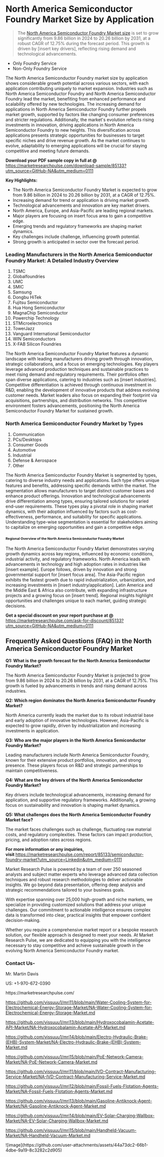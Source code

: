 <h1>North America Semiconductor Foundry Market&nbsp;Size by Application</h1><blockquote><p>The <a href="https://marketresearchpulse.com/download-sample/85133?utm_source=GitHub-NA&amp;utm_medium=0111">North America Semiconductor Foundry Market size</a> is set to grow significantly from 9.86 billion in 2024 to 20.26 billion by 2031, at a robust CAGR of 12.75% during the forecast period. This growth is driven by [insert key drivers], reflecting rising demand and technological advancements.</p></blockquote><ul><li>Only Foundry Service <li> Non-Only Foundry Service</li></ul><p>The North America Semiconductor Foundry market size by application shows considerable growth potential across various sectors, with each application contributing uniquely to market expansion. Industries such as North America Semiconductor Foundry and North America Semiconductor Foundry lead the market, benefiting from enhanced performance and scalability offered by new technologies. The increasing demand for applications in North America Semiconductor Foundry further propels market growth, supported by factors like changing consumer preferences and stricter regulations. Additionally, the market's evolution reflects rising investments in innovation, driving applications in North America Semiconductor Foundry to new heights. This diversification across applications presents strategic opportunities for businesses to target specific niches and drive revenue growth. As the market continues to evolve, adaptability to emerging applications will be crucial for staying competitive and meeting future demands.</p><p><strong>Download your PDF sample copy in full at @ </strong><a href="https://marketresearchpulse.com/download-sample/85133?utm_source=GitHub-NA&amp;utm_medium=0111">https://marketresearchpulse.com/download-sample/85133?utm_source=GitHub-NA&amp;utm_medium=0111</a></p><p><strong>Key Highlights: </strong></p><ul><li>The North America Semiconductor Foundry Market is expected to grow from 9.86 billion in 2024 to 20.26 billion by 2031, at a CAGR of 12.75%.</li><li>Increasing demand for trend or application is driving market growth.</li><li>Technological advancements and innovation are key market drivers.</li><li>North America, Europe, and Asia-Pacific are leading regional markets.</li><li>Major players are focusing on insert focus area to gain a competitive edge.</li><li>Emerging trends and regulatory frameworks are shaping market dynamics.</li><li>Key challenges include challenge, influencing growth potential.</li><li>Strong growth is anticipated in sector over the forecast period.</li></ul><h3>Leading Manufacturers in the North America Semiconductor Foundry Market: A Detailed Industry Overview</h3><ol><li>TSMC</li><li>Globalfoundries</li><li>UMC</li><li>SMIC</li><li>Samsung</li><li>Dongbu HiTek</li><li>Fujitsu Semiconductor</li><li>Hua Hong Semiconductor</li><li>MagnaChip Semiconductor</li><li>Powerchip Technology</li><li>STMicroelectronics</li><li>TowerJazz</li><li>Vanguard International Semiconductor</li><li>WIN Semiconductors</li><li>X-FAB Silicon Foundries</li></ol><div class="flex max-w-full flex-col flex-grow"><div class="min-h-8 text-message flex w-full flex-col items-end gap-2 whitespace-normal break-words [.text-message+&amp;]:mt-5" dir="auto" data-message-author-role="assistant" data-message-id="fd8432e4-4910-450d-b182-61b7bfb0a01f" data-message-model-slug="gpt-4o"><div class="flex w-full flex-col gap-1 empty:hidden first:pt-[3px]"><div class="markdown prose w-full break-words dark:prose-invert light"><p>The North America Semiconductor Foundry Market features a dynamic landscape with leading manufacturers driving growth through innovation, strategic collaborations, and a focus on emerging technologies. Key players leverage advanced production techniques and sustainable practices to meet rising demand and regulatory requirements. Their portfolios often span diverse applications, catering to industries such as [insert industries]. Competitive differentiation is achieved through continuous investment in R&amp;D, enabling the development of innovative products that address evolving customer needs. Market leaders also focus on expanding their footprint via acquisitions, partnerships, and distribution networks. This competitive environment fosters advancements, positioning the North America Semiconductor Foundry Market for sustained growth.</p></div></div></div></div><h3>North America Semiconductor Foundry Market by Types</h3><ol><li>Communication <li> PCs/Desktops <li> Consumer Goods <li> Automotive <li> Industrial <li> Defense & Aerospace <li> Other</li></ol><div class="flex max-w-full flex-col flex-grow"><div class="min-h-8 text-message flex w-full flex-col items-end gap-2 whitespace-normal break-words [.text-message+&amp;]:mt-5" dir="auto" data-message-author-role="assistant" data-message-id="084470be-0bb7-4664-bddf-5156b4f41249" data-message-model-slug="gpt-4o-mini"><div class="flex w-full flex-col gap-1 empty:hidden first:pt-[3px]"><div class="markdown prose w-full break-words dark:prose-invert light"><p>The North America Semiconductor Foundry Market is segmented by types, catering to diverse industry needs and applications. Each type offers unique features and benefits, addressing specific demands within the market. The segmentation allows manufacturers to target distinct customer bases and enhance product offerings. Innovation and technological advancements drive differentiation among types, ensuring tailored solutions for varied end-user requirements. These types play a pivotal role in shaping market dynamics, with their adoption influenced by factors such as cost-effectiveness, performance, and suitability for specific applications. Understanding type-wise segmentation is essential for stakeholders aiming to capitalize on emerging opportunities and gain a competitive edge.</p></div></div></div></div><h3><span style="font-size: 11px;">Regional Overview of the North America Semiconductor Foundry Market</span></h3><div class="flex max-w-full flex-col flex-grow"><div class="min-h-8 text-message flex w-full flex-col items-end gap-2 whitespace-normal break-words [.text-message+&amp;]:mt-5" dir="auto" data-message-author-role="assistant" data-message-id="e9038762-ce64-4e30-91c9-9bd413514231" data-message-model-slug="gpt-4o-mini"><div class="flex w-full flex-col gap-1 empty:hidden first:pt-[3px]"><div class="markdown prose w-full break-words dark:prose-invert light"><p>The North America Semiconductor Foundry Market demonstrates varying growth dynamics across key regions, influenced by economic conditions, industrial activity, and regulatory frameworks. North America leads with advancements in technology and high adoption rates in industries like [insert example]. Europe follows, driven by innovation and strong governmental support for [insert focus area]. The Asia-Pacific region exhibits the fastest growth due to rapid industrialization, urbanization, and increasing investments in [insert industry/application]. Latin America and the Middle East &amp; Africa also contribute, with expanding infrastructure projects and a growing focus on [insert trend]. Regional insights highlight opportunities and challenges unique to each market, guiding strategic decisions.</p></div></div></div></div><p><strong>Get a special discount on your report purchase at @ </strong><a href="https://marketresearchpulse.com/ask-for-discount/85133?utm_source=GitHub-NA&amp;utm_medium=0111">https://marketresearchpulse.com/ask-for-discount/85133?utm_source=GitHub-NA&amp;utm_medium=0111</a></p><h2>Frequently Asked Questions (FAQ) in the North America Semiconductor Foundry Market</h2><p><strong>Q1: What is the growth forecast for the North America Semiconductor Foundry Market?</strong></p><p>The North America Semiconductor Foundry Market is projected to grow from 9.86 billion in 2024 to 20.26 billion by 2031, at a CAGR of 12.75%. This growth is fueled by advancements in trends and rising demand across industries.</p><p><strong>Q2: Which region dominates the North America Semiconductor Foundry Market?</strong></p><p>North America currently leads the market due to its robust industrial base and early adoption of innovative technologies. However, Asia-Pacific is expected to grow rapidly, driven by industrialization and increasing investments in application.</p><p><strong>Q3: Who are the major players in the North America Semiconductor Foundry Market?</strong></p><p>Leading manufacturers include North America Semiconductor Foundry, known for their extensive product portfolios, innovation, and strong presence. These players focus on R&amp;D and strategic partnerships to maintain competitiveness.</p><p><strong>Q4: What are the key drivers of the North America Semiconductor Foundry Market?</strong></p><p>Key drivers include technological advancements, increasing demand for application, and supportive regulatory frameworks. Additionally, a growing focus on sustainability and innovation is shaping market dynamics.</p><p><strong>Q5: What challenges does the North America Semiconductor Foundry Market face?</strong></p><p>The market faces challenges such as challenge, fluctuating raw material costs, and regulatory complexities. These factors can impact production, pricing, and adoption rates across regions.</p><p><strong>For more information or any inquiries, visit&nbsp;</strong><a href="https://marketresearchpulse.com/report/85133/semiconductor-foundry-market?utm_source=Linkedin&utm_medium=0111">https://marketresearchpulse.com/report/85133/semiconductor-foundry-market?utm_source=Linkedin&utm_medium=0111</a></p><p>Market Research Pulse is powered by a team of over 250 seasoned analysts and subject matter experts who leverage advanced data collection techniques and robust research methodologies to deliver actionable insights. We go beyond data presentation, offering deep analysis and strategic recommendations tailored to your business goals.</p><p>With expertise spanning over 25,000 high-growth and niche markets, we specialize in providing customized solutions that address your unique challenges. Our commitment to actionable intelligence ensures complex data is transformed into clear, practical insights that empower confident decision-making.</p><p>Whether you require a comprehensive market report or a bespoke research solution, our flexible approach is designed to meet your needs. At Market Research Pulse, we are dedicated to equipping you with the intelligence necessary to stay competitive and achieve sustainable growth in the evolving North America Semiconductor Foundry market.</p><h3><strong>Contact Us-</strong></h3><p>Mr. Martin Davis</p><p>US: +1-970-672-0390</p><p>https://marketresearchpulse.com/</p><p><a href="https://github.com/vissuuu1/mri11/blob/main/Water-Cooling-System-for-Electrochemical-Energy-Storage-Market/NA-Water-Cooling-System-for-Electrochemical-Energy-Storage-Market.md">https://github.com/vissuuu1/mri11/blob/main/Water-Cooling-System-for-Electrochemical-Energy-Storage-Market/NA-Water-Cooling-System-for-Electrochemical-Energy-Storage-Market.md</a></p><p><a href="https://github.com/vissuuu1/mri13/blob/main/Hydroxocobalamin-Acetate-API-Market/NA-Hydroxocobalamin-Acetate-API-Market.md">https://github.com/vissuuu1/mri13/blob/main/Hydroxocobalamin-Acetate-API-Market/NA-Hydroxocobalamin-Acetate-API-Market.md</a></p><p><a href="https://github.com/vissuuu1/mri14/blob/main/Electro-Hydraulic-Brake-(EHB)-System-Market/NA-Electro-Hydraulic-Brake-(EHB)-System-Market.md">https://github.com/vissuuu1/mri14/blob/main/Electro-Hydraulic-Brake-(EHB)-System-Market/NA-Electro-Hydraulic-Brake-(EHB)-System-Market.md</a></p><p><a href="https://github.com/vissuuu1/mri15/blob/main/PoE-Network-Camera-Market/NA-PoE-Network-Camera-Market.md">https://github.com/vissuuu1/mri15/blob/main/PoE-Network-Camera-Market/NA-PoE-Network-Camera-Market.md</a></p><p><a href="https://github.com/vissuuu1/mri11/blob/main/IVD-Contract-Manufacturing-Service-Market/NA-IVD-Contract-Manufacturing-Service-Market.md">https://github.com/vissuuu1/mri11/blob/main/IVD-Contract-Manufacturing-Service-Market/NA-IVD-Contract-Manufacturing-Service-Market.md</a></p><p><a href="https://github.com/vissuuu1/mri12/blob/main/Fossil-Fuels-Flotation-Agents-Market/NA-Fossil-Fuels-Flotation-Agents-Market.md">https://github.com/vissuuu1/mri12/blob/main/Fossil-Fuels-Flotation-Agents-Market/NA-Fossil-Fuels-Flotation-Agents-Market.md</a></p><p><a href="https://github.com/vissuuu1/mri13/blob/main/Gasoline-Antiknock-Agent-Market/NA-Gasoline-Antiknock-Agent-Market.md">https://github.com/vissuuu1/mri13/blob/main/Gasoline-Antiknock-Agent-Market/NA-Gasoline-Antiknock-Agent-Market.md</a></p><p><a href="https://github.com/vissuuu1/mri14/blob/main/EV-Solar-Charging-Wallbox-Market/NA-EV-Solar-Charging-Wallbox-Market.md">https://github.com/vissuuu1/mri14/blob/main/EV-Solar-Charging-Wallbox-Market/NA-EV-Solar-Charging-Wallbox-Market.md</a></p><p><a href="https://github.com/vissuuu1/mri15/blob/main/Handheld-Vacuum-Market/NA-Handheld-Vacuum-Market.md">https://github.com/vissuuu1/mri15/blob/main/Handheld-Vacuum-Market/NA-Handheld-Vacuum-Market.md</a></p>
![image](https://github.com/user-attachments/assets/44a73dc2-66b1-4dbe-9a19-8c3282c2d905)
